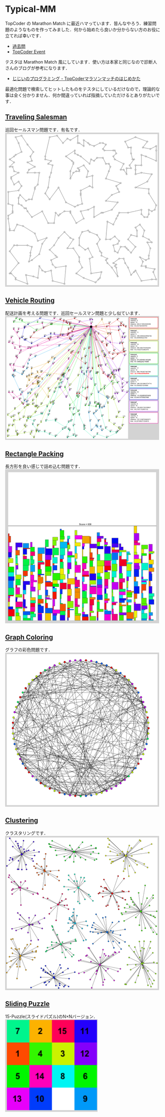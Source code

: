 # Typical-MM
TopCoder の Marathon Match に最近ハマっています．皆んなやろう．練習問題のようなものを作ってみました．何から始めたら良いか分からない方のお役に立てれば幸いです．
- [過去問](https://community.topcoder.com/longcontest/stats/?module=MatchList)  
- [TopCoder Event](https://www.topcoder.com/community/events/)

テスタは Marathon Match 風にしています．使い方は本家と同じなので診断人さんのブログが参考になります．
- [じじいのプログラミング - TopCoderマラソンマッチのはじめかた](http://shindannin.hatenadiary.com/entry/2014/10/05/003714)  
  
最適化問題で検索してヒットしたものをテスタにしているだけなので，理論的な事は全く分かりません．何か間違っていれば指摘していただけるとありがたいです．  
  

## [Traveling Salesman](TravelingSalesman/)
巡回セールスマン問題です．有名です．  
<img src="TravelingSalesman/image/1.png" width="500px">

## [Vehicle Routing](VehicleRouting/)
配送計画を考える問題です．巡回セールスマン問題と少し似ています．  
<img src="VehicleRouting/image/1.png" width="500px">

## [Rectangle Packing](RectanglePacking/)
長方形を良い感じで詰め込む問題です．  
<img src="RectanglePacking/image/1.png" width="500px">

## [Graph Coloring](GraphColoring/)
グラフの彩色問題です．  
<img src="GraphColoring/image/1.png" width="500px">

## [Clustering](Clustering/)
クラスタリングです．  
<img src="Clustering/image/1.png" width="500px">

## [Sliding Puzzle](SlidingPuzzle)
15-Puzzle(スライドパズル)のN×Nバージョン．  
<img src="SlidingPuzzle/image/1.gif" width="300px">
